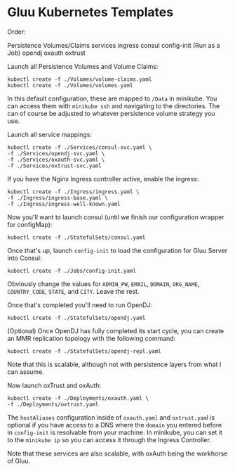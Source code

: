 # Gluu Kubernetes Templates

Order:

Persistence Volumes/Claims
services
ingress
consul
config-init (Run as a Job)
opendj
oxauth
oxtrust

Launch all Persistence Volumes and Volume Claims:

```
kubectl create -f ./Volumes/volume-claims.yaml
kubectl create -f ./Volumes/volumes.yaml
```

In this default configuration, these are mapped to `/Data` in minikube. You can access them with `minikube ssh` and navigating to the directories. The can of course be adjusted to whatever persistence volume strategy you use.

Launch all service mappings:

```
kubectl create -f ./Services/consul-svc.yaml \
-f ./Services/opendj-svc.yaml \
-f ./Services/oxauth-svc.yaml \
-f ./Services/oxtrust-svc.yaml
```

If you have the Nginx Ingress controller active, enable the ingress:

```
kubectl create -f ./Ingress/ingress.yaml \
-f ./Ingress/ingress-base.yaml \
-f ./Ingress/ingress-well-known.yaml
```

Now you'll want to launch consul (until we finish our configuration wrapper for configMap):

```
kubectl create -f ./StatefulSets/consul.yaml
```

Once that's up, launch `config-init` to load the configuration for Gluu Server into Consul:

```
kubectl create -f ./Jobs/config-init.yaml
```

Obviously change the values for `ADMIN_PW`, `EMAIL`, `DOMAIN`, `ORG_NAME`, `COUNTRY_CODE`, `STATE`, and `CITY`. Leave the rest.

Once that's completed you'll need to run OpenDJ:

```
kubectl create -f ./StatefulSets/opendj.yaml
```

(Optional) Once OpenDJ has fully completed its start cycle, you can create an MMR replication topology with the following command:

```
kubectl create -f ./StatefulSets/opendj-repl.yaml
```

Note that this is scalable, although not with persistence layers from what I  can assume.

Now launch oxTrust and oxAuth:

```
kubectl create -f ./Deployments/oxauth.yaml \
-f ./Deployments/oxtrust.yaml
```

The `hostAliases` configuration inside of `oxauth.yaml` and `oxtrust.yam`l is optional if you have access to a DNS where the `domain` you entered before in `config-init` is resolvable from your machine. In minikube, you can set it to the `minikube ip` so you can access it through the Ingress Controller.

Note that these services are also scalable, with oxAuth being the workhorse of Gluu.
